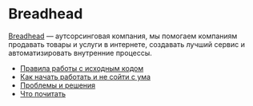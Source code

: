 # Breadhead

[Breadhead](https://breadhead.ru/) — аутсорсинговая компания, мы помогаем компаниям продавать товары и услуги в интернете, создавать лучший сервис и автоматизировать внутренние процессы.

+ [Правила работы с исходным кодом](/code)
+ [Как начать работать и не сойти с ума](/newbie.md)
+ [Проблемы и решения](/hints)
+ [Что почитать](/read.md)
